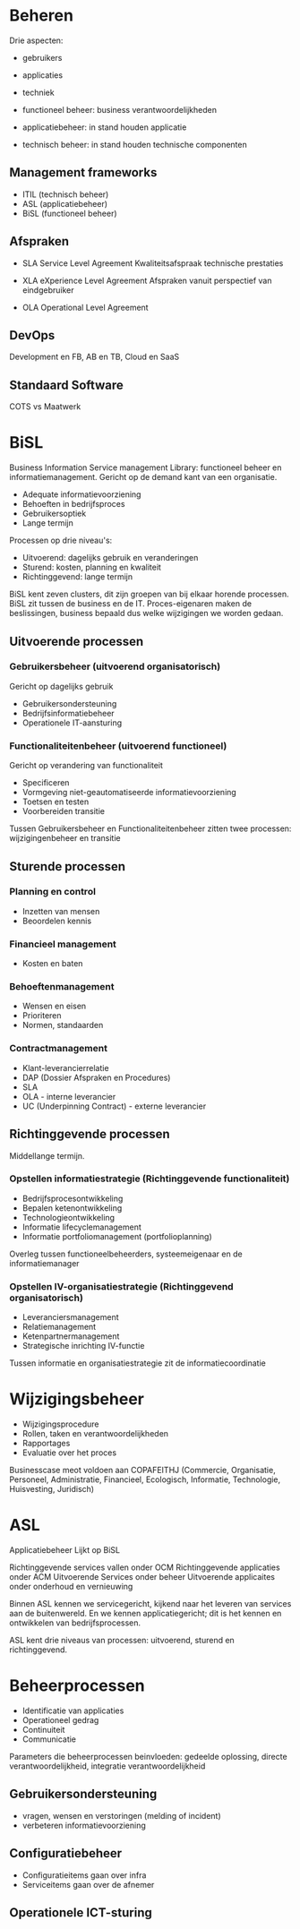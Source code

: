 # Beheren
Drie aspecten:
* gebruikers
* applicaties
* techniek

* functioneel beheer: business verantwoordelijkheden
* applicatiebeheer: in stand houden applicatie
* technisch beheer: in stand houden technische componenten

## Management frameworks
* ITIL (technisch beheer)
* ASL (applicatiebeheer)
* BiSL (functioneel beheer)

## Afspraken
* SLA
  Service Level Agreement
  Kwaliteitsafspraak technische prestaties

* XLA
  eXperience Level Agreement
  Afspraken vanuit perspectief van eindgebruiker

* OLA
  Operational Level Agreement
  
## DevOps
Development en FB, AB en TB, Cloud en SaaS

## Standaard Software
COTS vs Maatwerk

# BiSL
Business Information Service management Library: functioneel beheer en informatiemanagement. Gericht op de demand kant van een organisatie. 
* Adequate informatievoorziening
* Behoeften in bedrijfsproces
* Gebruikersoptiek
* Lange termijn

Processen op drie niveau's:
* Uitvoerend: dagelijks gebruik en veranderingen
* Sturend: kosten, planning en kwaliteit
* Richtinggevend: lange termijn

BiSL kent zeven clusters, dit zijn groepen van bij elkaar horende processen. BiSL zit tussen de business en de IT. Proces-eigenaren maken de beslissingen, business bepaald dus welke wijzigingen we worden gedaan.

## Uitvoerende processen
### Gebruikersbeheer (uitvoerend organisatorisch)
Gericht op dagelijks gebruik
* Gebruikersondersteuning
* Bedrijfsinformatiebeheer
* Operationele IT-aansturing

### Functionaliteitenbeheer (uitvoerend functioneel)
Gericht op verandering van functionaliteit
* Specificeren
* Vormgeving niet-geautomatiseerde informatievoorziening
* Toetsen en testen
* Voorbereiden transitie

Tussen Gebruikersbeheer en Functionaliteitenbeheer zitten twee processen: wijzigingenbeheer en transitie

## Sturende processen
### Planning en control
* Inzetten van mensen
* Beoordelen kennis

### Financieel management
* Kosten en baten

### Behoeftenmanagement
* Wensen en eisen
* Prioriteren
* Normen, standaarden

### Contractmanagement
* Klant-leverancierrelatie
* DAP (Dossier Afspraken en Procedures)
* SLA
* OLA - interne leverancier
* UC (Underpinning Contract) - externe leverancier

## Richtinggevende processen
Middellange termijn. 

### Opstellen informatiestrategie (Richtinggevende functionaliteit)
* Bedrijfsprocesontwikkeling
* Bepalen ketenontwikkeling
* Technologieontwikkeling
* Informatie lifecyclemanagement
* Informatie portfoliomanagement (portfolioplanning)

Overleg tussen functioneelbeheerders, systeemeigenaar en de informatiemanager

### Opstellen IV-organisatiestrategie (Richtinggevend organisatorisch)
* Leveranciersmanagement
* Relatiemanagement
* Ketenpartnermanagement
* Strategische inrichting IV-functie

Tussen informatie en organisatiestrategie zit de informatiecoordinatie

# Wijzigingsbeheer
* Wijzigingsprocedure
* Rollen, taken en verantwoordelijkheden
* Rapportages
* Evaluatie over het proces

Businesscase meot voldoen aan COPAFEITHJ (Commercie, Organisatie, Personeel, Administratie, Financieel, Ecologisch, Informatie, Technologie, Huisvesting, Juridisch)

# ASL
Applicatiebeheer
Lijkt op BiSL

Richtinggevende services vallen onder OCM
Richtinggevende applicaties onder ACM
Uitvoerende Services onder beheer
Uitvoerende applicaites onder onderhoud en vernieuwing

Binnen ASL kennen we servicegericht, kijkend naar het leveren van services aan de buitenwereld. En we kennen applicatiegericht; dit is het kennen en ontwikkelen van bedrijfsprocessen.

ASL kent drie niveaus van processen: uitvoerend, sturend en richtinggevend.

# Beheerprocessen
* Identificatie van applicaties
* Operationeel gedrag
* Continuiteit
* Communicatie

Parameters die beheerprocessen beinvloeden: gedeelde oplossing, directe verantwoordelijkheid, integratie verantwoordelijkheid

## Gebruikersondersteuning
* vragen, wensen en verstoringen (melding of incident)
* verbeteren informatievoorziening

## Configuratiebeheer
* Configuratieitems gaan over infra
* Serviceitems gaan over de afnemer

## Operationele ICT-sturing

